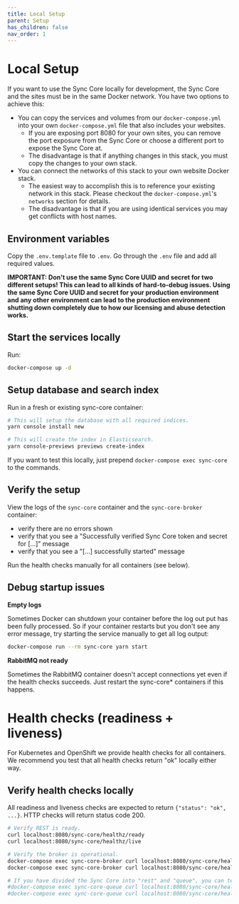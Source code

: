 ```yaml
---
title: Local Setup
parent: Setup
has_children: false
nav_order: 1
---
```


# Local Setup

If you want to use the Sync Core locally for development, the Sync Core and the sites must be in the same Docker network.
You have two options to achieve this:
- You can copy the services and volumes from our `docker-compose.yml` into your own `docker-compose.yml` file that also includes your websites.
  - If you are exposing port 8080 for your own sites, you can remove the port exposure from the Sync Core or choose a different port to expose the Sync Core at.
  - The disadvantage is that if anything changes in this stack, you must copy the changes to your own stack.
- You can connect the networks of this stack to your own website Docker stack.
  - The easiest way to accomplish this is to reference your existing network in this stack. Please checkout the `docker-compose.yml`'s `networks` section for details.
  - The disadvantage is that if you are using identical services you may get conflicts with host names.

## Environment variables

Copy the `.env.template` file to `.env`. Go through the `.env` file and add all required values.

**IMPORTANT: Don't use the same Sync Core UUID and secret for two different setups! This can lead to
all kinds of hard-to-debug issues. Using the same Sync Core UUID and secret for your production environment
and any other environment can lead to the production environment shutting down completely due to how our licensing and
abuse detection works.**



## Start the services locally

Run:
```bash
docker-compose up -d
```

## Setup database and search index

Run in a fresh or existing sync-core container:
```bash
# This will setup the database with all required indices.
yarn console install new

# This will create the index in Elasticsearch.
yarn console-previews previews create-index
```

If you want to test this locally, just prepend `docker-compose exec sync-core ` to the commands.

## Verify the setup

View the logs of the `sync-core` container and the `sync-core-broker` container:
- verify there are no errors shown
- verify that you see a "Successfully verified Sync Core token and secret for \[...]\" message
- verify that you see a "\[...\] successfully started" message

Run the health checks manually for all containers (see below).

## Debug startup issues

**Empty logs**

Sometimes Docker can shutdown your container before the log out put has been fully processed.
So if your container restarts but you don't see any error message, try starting the service manually to get all log output:
```bash
docker-compose run --rm sync-core yarn start
```

**RabbitMQ not ready**

Sometimes the RabbitMQ container doesn't accept connections yet even if the health checks succeeds.
Just restart the sync-core* containers if this happens.

# Health checks (readiness + liveness)

For Kubernetes and OpenShift we provide health checks for all containers.
We recommend you test that all health checks return "ok" locally either way.

## Verify health checks locally

All readiness and liveness checks are expected to return `{"status": "ok", ...}`. HTTP checks
will return status code 200.

```bash
# Verify REST is ready.
curl localhost:8080/sync-core/healthz/ready
curl localhost:8080/sync-core/healthz/live

# Verify the broker is operational.
docker-compose exec sync-core-broker curl localhost:8080/sync-core/healthz/ready
docker-compose exec sync-core-broker curl localhost:8080/sync-core/healthz/live

# If you have divided the Sync Core into "rest" and "queue", you can test the queue like:
#docker-compose exec sync-core-queue curl localhost:8080/sync-core/healthz/ready
#docker-compose exec sync-core-queue curl localhost:8080/sync-core/healthz/live
```

